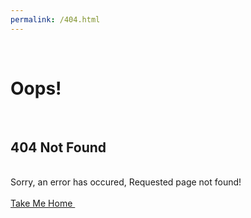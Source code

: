```yaml
---
permalink: /404.html
---
```

<html>
<head>
<title>404</title>
<link href="//netdna.bootstrapcdn.com/bootstrap/3.0.0/css/bootstrap.min.css" rel="stylesheet" id="bootstrap-css">
<script src="//netdna.bootstrapcdn.com/bootstrap/3.0.0/js/bootstrap.min.js"></script>
<script src="//code.jquery.com/jquery-1.11.1.min.js"></script>
</head>
  <body>              
        <h1>Oops!</h1>                
        <h2>404 Not Found</h2>                
        <div class="error-details">Sorry, an error has occured, Requested page not found!
        </div>                
        <div class="error-actions"><a href="http://atidbit.io" class="btn btn-primary btn-lg">
          <span class="glyphicon glyphicon-home"></span>Take Me Home </a>               
        </div>            
  </body>
</html>
